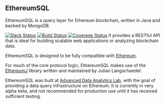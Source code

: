 EthereumSQL
----

EthereumSQL is a query layer for Ethereum blockchain, written in Java and backed by MongoDB. 

[![Slack Status](http://harmony-slack-ether-camp.herokuapp.com/badge.svg)](http://ether.camp) 
[![Build Status](https://travis-ci.org/ethereum/ethereumj.svg?branch=master)](https://travis-ci.org/ethereum/ethereumj)
[![Coverage Status](https://coveralls.io/repos/ethereum/ethereumj/badge.png?branch=master)](https://coveralls.io/r/ethereum/ethereumj?branch=master)
It provides a RESTful API that is ideal for building scalable web applications or analyzing blockchain data.

EthereumSQL is designed to be fully compatible with [Ethereum](https://github.com/ethereum).

For much of the core protocol logic, EthereumSQL makes use of the [EthereumJ](https://github.com/ethereum/ethereumj)
library written and maintained by Julian Langschaedel.

EthereumSQL was built at [Advanced Data Analytics Lab](http://ada.suda.edu.cn), with the goal of providing
a data query infrastructure on Ethereum. It is currently in very alpha beta,
and not recommended for production use until it has received sufficient testing.